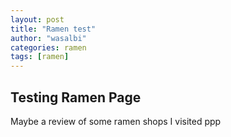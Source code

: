 ```yaml
---
layout: post
title: "Ramen test"
author: "wasalbi"
categories: ramen
tags: [ramen]
---
```


## Testing Ramen Page

Maybe a review of some ramen shops I visited ppp

